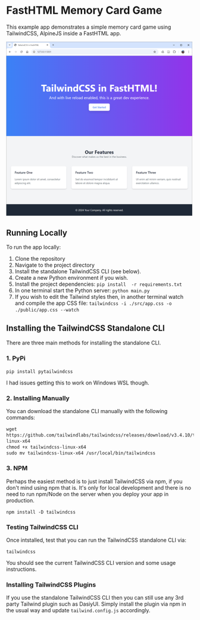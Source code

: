 # FastHTML Memory Card Game

This example app demonstrates a simple memory card game using TailwindCSS, AlpineJS inside a FastHTML app.

<img src="../assets/01-tw-thumb.png" width="500" alt="TailwindCSS in a FastHTML app">

## Running Locally

To run the app locally:

1. Clone the repository
2. Navigate to the project directory
3. Install the standalone TailwindCSS CLI (see below).
4. Create a new Python environment if you wish.
5. Install the project dependencies: `pip install  -r requirements.txt`
6. In one terminal start the Python server: `python main.py`
7. If you wish to edit the Tailwind styles then, in another terminal watch and compile the app CSS file: `tailwindcss -i ./src/app.css -o ./public/app.css --watch`

## Installing the TailwindCSS Standalone CLI

There are three main methods for installing the standalone CLI.

### 1. PyPi

`pip install pytailwindcss`

I had issues getting this to work on Windows WSL though.

### 2. Installing Manually

You can download the standalone CLI manually with the following commands:

```
wget https://github.com/tailwindlabs/tailwindcss/releases/download/v3.4.10/tailwindcss-linux-x64
chmod +x tailwindcss-linux-x64
sudo mv tailwindcss-linux-x64 /usr/local/bin/tailwindcss
```

### 3. NPM

Perhaps the easiest method is to just install TailwindCSS via npm, if you don't mind using npm that is. It's only for local development and there is no need to run npm/Node on the server when you deploy your app in production.

```
npm install -D tailwindcss
```

### Testing TailwindCSS CLI

Once intstalled, test that you can run the TailwindCSS standalone CLI via:

```
tailwindcss
```

You should see the current TailwindCSS CLI version and some usage instructions.

### Installing TailwindCSS Plugins

If you use the standalone TailwindCSS CLI then you can still use any 3rd party Tailwind plugin such as DasiyUI. Simply install the plugin via npm in the usual way and update `tailwind.config.js` accordingly.
